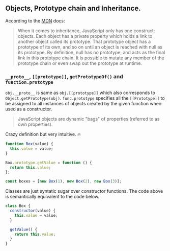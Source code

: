 ## Objects, Prototype chain and Inheritance.

According to the [MDN](https://developer.mozilla.org/en-US/docs/Web/JavaScript/Inheritance_and_the_prototype_chain) docs:

> When it comes to inheritance, JavaScript only has one construct: objects. Each object has a private property which holds a link to another object called its prototype. That prototype object has a prototype of its own, and so on until an object is reached with null as its prototype. By definition, null has no prototype, and acts as the final link in this prototype chain. It is possible to mutate any member of the prototype chain or even swap out the prototype at runtime.

### `__proto__`, `[[prototype]]`,  `getPrototypeOf()` and `function.prototype`
`obj.__proto__` is same as `obj.[[prototype]]` which also corresponds to `Object.getPrototype(obj)`. `func.prototype` specifies all the `[[Prototype]]` to be assigned to all instances of objects created by the given function when used as a constructor.

> JavaScript objects are dynamic "bags" of properties (referred to as own properties).

Crazy definition but very intuitive. :fire:


```js
function Box(value) {
  this.value = value;
}

Box.prototype.getValue = function () {
  return this.value;
};

const boxes = [new Box(1), new Box(2), new Box(3)];

```
Classes are just syntatic sugar over constructor functions. The code above is semantically equivalent to the code below.

```js
class Box {
  constructor(value) {
    this.value = value;
  }

  getValue() {
    return this.value;
  }
}
```

